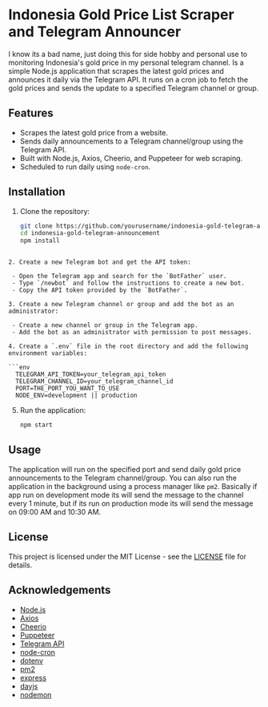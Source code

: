 # Indonesia Gold Price List Scraper and Telegram Announcer

I know its a bad name, just doing this for side hobby and personal use to monitoring Indonesia's gold price in my personal telegram channel. Is a simple Node.js application that scrapes the latest gold prices and announces it daily via the Telegram API. It runs on a cron job to fetch the gold prices and sends the update to a specified Telegram channel or group.

## Features
- Scrapes the latest gold price from a website.
- Sends daily announcements to a Telegram channel/group using the Telegram API.
- Built with Node.js, Axios, Cheerio, and Puppeteer for web scraping.
- Scheduled to run daily using `node-cron`.

## Installation

1. Clone the repository:

   ```bash
   git clone https://github.com/yourusername/indonesia-gold-telegram-announcement.git
   cd indonesia-gold-telegram-announcement
   npm install
  ```

2. Create a new Telegram bot and get the API token:

   - Open the Telegram app and search for the `BotFather` user.
   - Type `/newbot` and follow the instructions to create a new bot.
   - Copy the API token provided by the `BotFather`.

3. Create a new Telegram channel or group and add the bot as an administrator:

   - Create a new channel or group in the Telegram app.
   - Add the bot as an administrator with permission to post messages.

4. Create a `.env` file in the root directory and add the following environment variables:

  ```env
    TELEGRAM_API_TOKEN=your_telegram_api_token
    TELEGRAM_CHANNEL_ID=your_telegram_channel_id
    PORT=THE_PORT_YOU_WANT_TO_USE
    NODE_ENV=development || production
  ```

5. Run the application:

   ```bash
   npm start
   ```

## Usage

The application will run on the specified port and send daily gold price announcements to the Telegram channel/group. You can also run the application in the background using a process manager like `pm2`. Basically if app run on development mode its will send the message to the channel every 1 minute, but if its run on production mode its will send the message on 09:00 AM and 10:30 AM.

## License

This project is licensed under the MIT License - see the [LICENSE](LICENSE) file for details.

## Acknowledgements

- [Node.js](https://nodejs.org/)
- [Axios](https://axios-http.com/)
- [Cheerio](https://cheerio.js.org/)
- [Puppeteer](https://pptr.dev/)
- [Telegram API](https://core.telegram.org/bots/api)
- [node-cron](https://www.npmjs.com/package/node-cron)
- [dotenv](https://www.npmjs.com/package/dotenv)
- [pm2](https://pm2.keymetrics.io/)
- [express](https://expressjs.com/)
- [dayjs](https://day.js.org/)
- [nodemon](https://nodemon.io/)